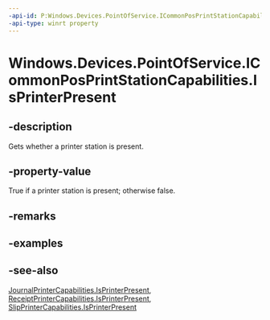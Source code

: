 ```yaml
---
-api-id: P:Windows.Devices.PointOfService.ICommonPosPrintStationCapabilities.IsPrinterPresent
-api-type: winrt property
---
```


<!-- Property syntax
public bool IsPrinterPresent { get; }
-->

# Windows.Devices.PointOfService.ICommonPosPrintStationCapabilities.IsPrinterPresent

## -description
Gets whether a printer station is present.

## -property-value
True if a printer station is present; otherwise false.

## -remarks

## -examples

## -see-also
[JournalPrinterCapabilities.IsPrinterPresent](journalprintercapabilities_isprinterpresent.md), [ReceiptPrinterCapabilities.IsPrinterPresent](receiptprintercapabilities_isprinterpresent.md), [SlipPrinterCapabilities.IsPrinterPresent](slipprintercapabilities_isprinterpresent.md)